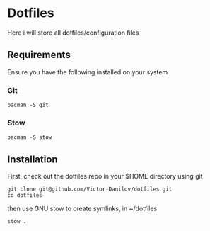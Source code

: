 # Dotfiles

Here i will store all dotfiles/configuration files

## Requirements

Ensure you have the following installed on your system

### Git

```
pacman -S git
```

### Stow

```
pacman -S stow
```

## Installation

First, check out the dotfiles repo in your $HOME directory using git

```
git clone git@github.com/Victor-Danilov/dotfiles.git
cd dotfiles
```

then use GNU stow to create symlinks, in ~/dotfiles

```
stow .
```

